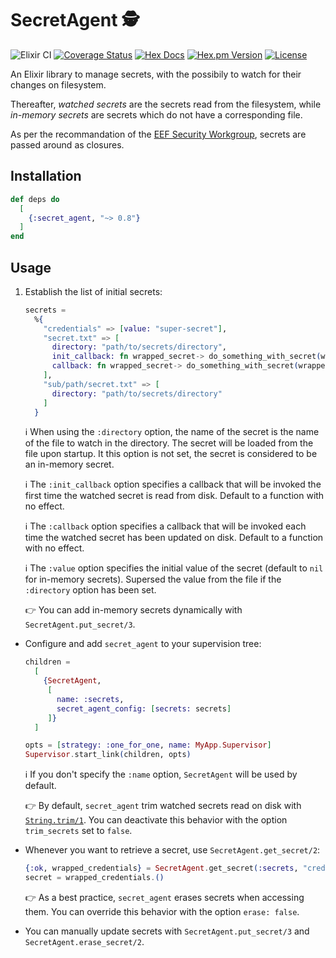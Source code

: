 # SecretAgent 🕵️

![Elixir CI](https://github.com/ahamez/secret_agent/workflows/Elixir%20CI/badge.svg) [![Coverage Status](https://coveralls.io/repos/github/ahamez/secret_agent/badge.svg?branch=master)](https://coveralls.io/github/ahamez/secret_agent?branch=master) [![Hex Docs](https://img.shields.io/badge/hex-docs-brightgreen.svg)](https://hexdocs.pm/secret_agent/) [![Hex.pm Version](http://img.shields.io/hexpm/v/secret_agent.svg)](https://hex.pm/packages/secret_agent) [![License](https://img.shields.io/hexpm/l/secret_agent.svg)](https://github.com/ahamez/secret_agent/blob/master/LICENSE)

An Elixir library to manage secrets, with the possibily to watch for their changes on filesystem.

Thereafter, _watched secrets_ are the secrets read from the filesystem, while _in-memory secrets_ are secrets which do not have a corresponding file.

As per the recommandation of the [EEF Security Workgroup](https://erlef.github.io/security-wg/secure_coding_and_deployment_hardening/sensitive_data), secrets are passed around as closures.


## Installation

```elixir
def deps do
  [
    {:secret_agent, "~> 0.8"}
  ]
end
```

## Usage

1. Establish the list of initial secrets:
    ```elixir
    secrets =
      %{
        "credentials" => [value: "super-secret"],
        "secret.txt" => [
          directory: "path/to/secrets/directory",
          init_callback: fn wrapped_secret-> do_something_with_secret(wrapped_secret) end,
          callback: fn wrapped_secret-> do_something_with_secret(wrapped_secret) end
        ],
        "sub/path/secret.txt" => [
          directory: "path/to/secrets/directory"
        ]
      }
    ```
    ℹ️ When using the `:directory` option, the name of the secret is the name of the file to watch in the directory. The secret will be loaded from the file upon startup. It this option is not set, the secret is considered to be an in-memory secret.

    ℹ️ The `:init_callback` option specifies a callback that will be invoked the first time the watched secret is read from disk. Default to a function with no effect.

    ℹ️ The `:callback` option specifies a callback that will be invoked each time the watched secret has been updated on disk. Default to a function with no effect.

    ℹ️ The `:value` option specifies the initial value of the secret (default to `nil` for in-memory secrets). Supersed the value from the file if the `:directory` option has been set.

    👉 You can add in-memory secrets dynamically with `SecretAgent.put_secret/3`.


* Configure and add `secret_agent` to your supervision tree:
    ```elixir
    children =
      [
        {SecretAgent,
         [
           name: :secrets,
           secret_agent_config: [secrets: secrets]
         ]}
      ]

    opts = [strategy: :one_for_one, name: MyApp.Supervisor]
    Supervisor.start_link(children, opts)
    ```
    ℹ️ If you don't specify the `:name` option, `SecretAgent` will be used by default.

    👉 By default, `secret_agent` trim watched secrets read on disk with [`String.trim/1`](https://hexdocs.pm/elixir/1.13.2/String.html#trim/1). You can deactivate this behavior with the option `trim_secrets` set to `false`.

* Whenever you want to retrieve a secret, use `SecretAgent.get_secret/2`:
    ```elixir
    {:ok, wrapped_credentials} = SecretAgent.get_secret(:secrets, "credentials")
    secret = wrapped_credentials.()
    ```

    👉 As a best practice, `secret_agent` erases secrets when accessing them. You can override this behavior with the option `erase: false`.


* You can manually update secrets with `SecretAgent.put_secret/3` and `SecretAgent.erase_secret/2`.
